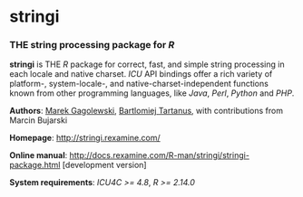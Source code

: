 # **stringi**

### THE string processing package for *R*


**stringi** is THE *R* package for correct, fast, and simple string processing in each locale and native charset. 
*ICU* API bindings offer a rich variety of platform-, system-locale-, and native-charset-independent functions 
known from other programming languages, like *Java*, *Perl*, *Python* and *PHP*.

**Authors**: [Marek Gagolewski](http://staff.rexamine.com/gagolews),
[Bartlomiej Tartanus](http://staff.rexamine.com/tartanus), with contributions from Marcin Bujarski

**Homepage**: http://stringi.rexamine.com/

**Online manual**: http://docs.rexamine.com/R-man/stringi/stringi-package.html [development version]

**System requirements**: *ICU4C >= 4.8*, *R >= 2.14.0*
